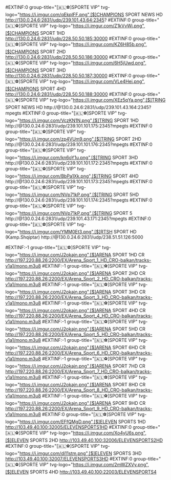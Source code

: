 #EXTINF:0 group-title="[🇦🇱⚽]SPORTE VIP" tvg-logo="https://i.imgur.com/qEkplFF.png",[$]CHAMPIONS SPORT NEWS HD
http://130.0.24.6:2831/udp/239.101.43.64:2345?
#EXTINF:0 group-title="[🇦🇱⚽]SPORTE VIP" tvg-logo="https://i.imgur.com/Z1kVvWi.png",[$]CHAMPIONS SPORT 1HD
http://130.0.24.6:2831/udp/228.50.50.185:30000
#EXTINF:0 group-title="[🇦🇱⚽]SPORTE VIP" tvg-logo="https://i.imgur.com/KZ6H85b.png",[$]CHAMPIONS SPORT 2HD
http://130.0.24.6:2831/udp/228.50.50.186:30000
#EXTINF:0 group-title="[🇦🇱⚽]SPORTE VIP" tvg-logo="https://i.imgur.com/6H5jUwd.png",[$]CHAMPIONS SPORT 3HD
http://130.0.24.6:2831/udp/228.50.50.187:30000
#EXTINF:0 group-title="[🇦🇱⚽]SPORTE VIP" tvg-logo="https://i.imgur.com/VLe4Hei.png",[$]CHAMPIONS SPORT 4HD
http://130.0.24.6:2831/udp/228.50.50.188:30000
#EXTINF:0 group-title="[🇦🇱⚽]SPORTE VIP" tvg-logo="https://i.imgur.com/XEz5qYa.png",[$]TRING SPORT NEWS HD
http://@130.0.24.6:2831/udp/239.101.43.164:2345?mpegts
#EXTINF:0 group-title="[🇦🇱⚽]SPORTE VIP" tvg-logo="https://i.imgur.com/VczKN1N.png",[$]TRING SPORT 1HD 
http://@130.0.24.6:2831/udp/239.101.101.175:2345?mpegts 
#EXTINF:0 group-title="[🇦🇱⚽]SPORTE VIP" tvg-logo="https://i.imgur.com/zp4VUm9.png",[$]TRING SPORT 2HD 
http://@130.0.24.6:2831/udp/239.101.101.176:2345?mpegts 
#EXTINF:0 group-title="[🇦🇱⚽]SPORTE VIP" tvg-logo="https://i.imgur.com/kn6oY1u.png",[$]TRING SPORT 3HD 
http://@130.0.24.6:2831/udp/239.101.101.172:2345?mpegts 
#EXTINF:0 group-title="[🇦🇱⚽]SPORTE VIP" tvg-logo="https://i.imgur.com/BbPa1Xk.png",[$]TRING SPORT 4HD 
http://@130.0.24.6:2831/udp/239.101.101.173:2345?mpegts 
#EXTINF:0 group-title="[🇦🇱⚽]SPORTE VIP" tvg-logo="https://i.imgur.com/NVp71kP.png",[$]TRING SPORT 5HD 
http://@130.0.24.6:2831/udp/239.101.101.174:2345?mpegts 
#EXTINF:0 group-title="[🇦🇱⚽]SPORTE VIP" tvg-logo="https://i.imgur.com/NVp71kP.png",[$]TRING SPORT 5
http://@130.0.24.6:2831/udp/239.101.43.171:2345?mpegts
#EXTINF:0 group-title="[🇦🇱⚽]SPORTE VIP" tvg-logo="https://i.imgur.com/YMM0Et3.png",[$]RTSH SPORT HD (Kamp.Shqiptar)
http://@130.0.24.6:2831/udp/238.51.51.126:5000

#EXTINF:-1 group-title="[🇦🇱⚽]SPORTE VIP" tvg-logo="https://i.imgur.com/J2okajn.png",[$]ARENA SPORT 1HD CR
http://197.220.88.26:2200/EX/Arena_Sport_1_HD_CRO-balkan/tracks-v1a1/mono.m3u8
#EXTINF:-1 group-title="[🇦🇱⚽]SPORTE VIP" tvg-logo="https://i.imgur.com/J2okajn.png",[$]ARENA SPORT 2HD CR
http://197.220.88.26:2200/EX/Arena_Sport_2_HD_CRO-balkan/tracks-v1a1/mono.m3u8
#EXTINF:-1 group-title="[🇦🇱⚽]SPORTE VIP" tvg-logo="https://i.imgur.com/J2okajn.png",[$]ARENA SPORT 3HD CR
http://197.220.88.26:2200/EX/Arena_Sport_3_HD_CRO-balkan/tracks-v1a1/mono.m3u8
#EXTINF:-1 group-title="[🇦🇱⚽]SPORTE VIP" tvg-logo="https://i.imgur.com/J2okajn.png",[$]ARENA SPORT 4HD CR
http://197.220.88.26:2200/EX/Arena_Sport_4_HD_CRO-balkan/tracks-v1a1/mono.m3u8
#EXTINF:-1 group-title="[🇦🇱⚽]SPORTE VIP" tvg-logo="https://i.imgur.com/J2okajn.png",[$]ARENA SPORT 5HD CR
http://197.220.88.26:2200/EX/Arena_Sport_5_HD_CRO-balkan/tracks-v1a1/mono.m3u8
#EXTINF:-1 group-title="[🇦🇱⚽]SPORTE VIP" tvg-logo="https://i.imgur.com/J2okajn.png",[$]ARENA SPORT 6HD CR
http://197.220.88.26:2200/EX/Arena_Sport_6_HD_CRO-balkan/tracks-v1a1/mono.m3u8
#EXTINF:-1 group-title="[🇦🇱⚽]SPORTE VIP" tvg-logo="https://i.imgur.com/J2okajn.png",[$]ARENA SPORT 7HD CR
http://197.220.88.26:2200/EX/Arena_Sport_7_HD_CRO-balkan/tracks-v1a1/mono.m3u8
#EXTINF:-1 group-title="[🇦🇱⚽]SPORTE VIP" tvg-logo="https://i.imgur.com/J2okajn.png",[$]ARENA SPORT 8HD CR
http://197.220.88.26:2200/EX/Arena_Sport_8_HD_CRO-balkan/tracks-v1a1/mono.m3u8
#EXTINF:-1 group-title="[🇦🇱⚽]SPORTE VIP" tvg-logo="https://i.imgur.com/J2okajn.png",[$]ARENA SPORT 9HD CR
http://197.220.88.26:2200/EX/Arena_Sport_9_HD_CRO-balkan/tracks-v1a1/mono.m3u8
#EXTINF:0 group-title="[🇦🇱⚽]SPORTE VIP" tvg-logo="https://i.imgur.com/EFfQMgD.png",[$]ELEVEN SPORTS 1HD
http://103.49.40.100:32005/ELEVENSPORTS1HD
#EXTINF:0 group-title="[🇦🇱⚽]SPORTE VIP" tvg-logo="https://i.imgur.com/Xo4yU6s.png",[$]ELEVEN SPORTS 2HD
http://103.49.40.100:32006/ELEVENSPORTS2HD
#EXTINF:0 group-title="[🇦🇱⚽]SPORTE VIP" tvg-logo="https://i.imgur.com/di11stm.png",[$]ELEVEN SPORTS 3HD
http://103.49.40.100:32007/ELEVENSPORTS3HD
#EXTINF:0 group-title="[🇦🇱⚽]SPORTE VIP" tvg-logo="https://i.imgur.com/2mWZXVy.png",[$]ELEVEN SPORTS 4HD
http://103.49.40.100:22003/ELEVENSPORTS4
